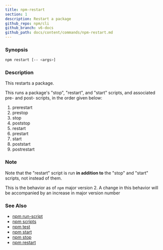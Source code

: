 ```yaml
---
title: npm-restart
section: 1
description: Restart a package
github_repo: npm/cli
github_branch: v6-docs
github_path: docs/content/commands/npm-restart.md
---
```


### Synopsis

```bash
npm restart [-- <args>]
```

### Description

This restarts a package.

This runs a package's "stop", "restart", and "start" scripts, and associated
pre- and post- scripts, in the order given below:

1. prerestart
2. prestop
3. stop
4. poststop
5. restart
6. prestart
7. start
8. poststart
9. postrestart

### Note

Note that the "restart" script is run **in addition to** the "stop"
and "start" scripts, not instead of them.

This is the behavior as of `npm` major version 2.  A change in this
behavior will be accompanied by an increase in major version number

### See Also

* [npm run-script](/cli/v6/commands/npm-run-script)
* [npm scripts](/cli/v6/using-npm/scripts)
* [npm test](/cli/v6/commands/npm-test)
* [npm start](/cli/v6/commands/npm-start)
* [npm stop](/cli/v6/commands/npm-stop)
* [npm restart](/cli/v6/commands/npm-restart)
